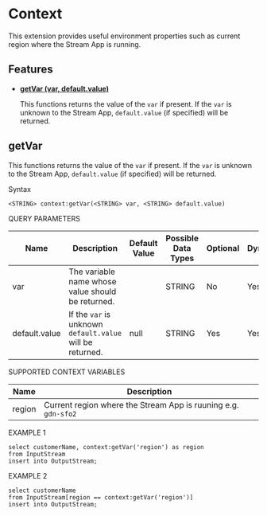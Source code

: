 # Context

This extension provides useful environment properties such as current region where the Stream App is running.

## Features

* **[getVar (var, default.value)](#getVar)**

    This functions returns the value of the `var` if present. If the `var` is unknown to the Stream App, `default.value` (if specified) will be returned.

## getVar

This functions returns the value of the `var` if present. If the `var` is unknown to the Stream App, `default.value` (if specified) will be returned.

Syntax

    <STRING> context:getVar(<STRING> var, <STRING> default.value)

QUERY PARAMETERS

| Name | Description                                                                                                                  | Default Value | Possible Data Types   | Optional | Dynamic |
|------|------------------------------------------------------------------------------------------------------------------------------|---------------|-----------------------|----------|---------|
| var  | The variable name whose value should be returned.                                                                 |               | STRING | No       | Yes     |
| default.value    | If the `var` is unknown `default.value` will be returned. | null | STRING                | Yes       | Yes     |

SUPPORTED CONTEXT VARIABLES

| Name | Description | 
|------|-------------|
| region  | Current region where the Stream App is ruuning e.g. `gdn-sfo2` |               | STRING | No       | Yes     |

EXAMPLE 1

    select customerName, context:getVar('region') as region
    from InputStream
    insert into OutputStream;
    
EXAMPLE 2

    select customerName
    from InputStream[region == context:getVar('region')]
    insert into OutputStream;
